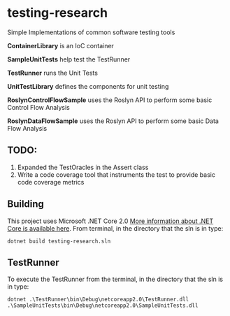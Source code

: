 # testing-research
Simple Implementations of common software testing tools

**ContainerLibrary** is an IoC container

**SampleUnitTests** help test the TestRunner

**TestRunner** runs the Unit Tests

**UnitTestLibrary** defines the components for unit testing

**RoslynControlFlowSample** uses the Roslyn API to perform some basic Control Flow Analysis

**RoslynDataFlowSample** uses the Roslyn API to perform some basic Data Flow Analysis

## TODO:
1. Expanded the TestOracles in the Assert class
2. Write a code coverage tool that instruments the test to provide basic code coverage metrics

## Building
This project uses Microsoft .NET Core 2.0 [More information about .NET Core is available here](https://blogs.msdn.microsoft.com/dotnet/2017/08/14/announcing-net-core-2-0/). From terminal, in the directory that the sln is in type: 

```
dotnet build testing-research.sln
```

## TestRunner
To execute the TestRunner from the terminal, in the directory that the sln is in type: 

```
dotnet .\TestRunner\bin\Debug\netcoreapp2.0\TestRunner.dll .\SampleUnitTests\bin\Debug\netcoreapp2.0\SampleUnitTests.dll
```
